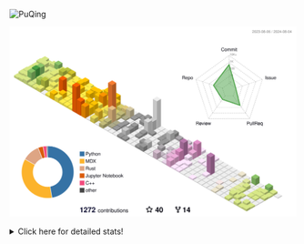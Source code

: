 ![PuQing](https://user-images.githubusercontent.com/27223114/171565019-9a56fae6-b08b-421f-99db-7e830da42371.png)

![](./profile-3d-contrib/profile-season-animate.svg)

<details>
<summary>Click here for detailed stats!</summary>

<!--START_SECTION:waka-->
![Lines of code](https://img.shields.io/badge/From%20Hello%20World%20I%27ve%20Written-1.4%20million%20lines%20of%20code-blue)

**🐱 My GitHub Data** 

> 📦 399.8 kB Used in GitHub's Storage 
 > 
> 🏆 434 Contributions in the Year 2024
 > 
> 🚫 Not Opted to Hire
 > 
> 📜 50 Public Repositories 
 > 
> 🔑 29 Private Repositories 
 > 
**I'm an Early 🐤** 

```text
🌞 Morning                482 commits         ██░░░░░░░░░░░░░░░░░░░░░░░   06.32 % 
🌆 Daytime                3445 commits        ███████████░░░░░░░░░░░░░░   45.19 % 
🌃 Evening                1724 commits        ██████░░░░░░░░░░░░░░░░░░░   22.61 % 
🌙 Night                  1973 commits        ██████░░░░░░░░░░░░░░░░░░░   25.88 % 
```


📊 **This Week I Spent My Time On** 

```text
💬 Programming Languages: 
Browsing                 10 hrs 30 mins      ███████░░░░░░░░░░░░░░░░░░   29.01 % 
Other                    8 hrs 41 mins       ██████░░░░░░░░░░░░░░░░░░░   24.01 % 
GitHubing                5 hrs 54 mins       ████░░░░░░░░░░░░░░░░░░░░░   16.32 % 
Python                   5 hrs 23 mins       ████░░░░░░░░░░░░░░░░░░░░░   14.89 % 
Fish Touching            2 hrs 23 mins       ██░░░░░░░░░░░░░░░░░░░░░░░   06.60 % 

🔥 Editors: 
Chrome                   21 hrs 30 mins      ███████████████░░░░░░░░░░   59.34 % 
VS Code                  14 hrs 16 mins      ██████████░░░░░░░░░░░░░░░   39.38 % 
fish                     27 mins             ░░░░░░░░░░░░░░░░░░░░░░░░░   01.28 % 

💻 Operating System: 
Mac                      21 hrs 58 mins      ███████████████░░░░░░░░░░   60.62 % 
Linux                    13 hrs 22 mins      █████████░░░░░░░░░░░░░░░░   36.92 % 
WSL                      53 mins             █░░░░░░░░░░░░░░░░░░░░░░░░   02.46 % 
```


<!--END_SECTION:waka-->
</details>
